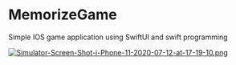 # MemorizeGame
Simple IOS game application using SwiftUI and swift programming

[![Simulator-Screen-Shot-i-Phone-11-2020-07-12-at-17-19-10.png](https://i.postimg.cc/G36sYWWy/Simulator-Screen-Shot-i-Phone-11-2020-07-12-at-17-19-10.png)](https://postimg.cc/JtcnC24r)
